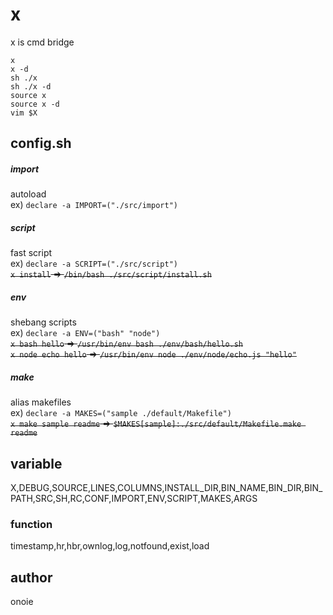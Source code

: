 # x
x is cmd bridge
  
`x`  
`x -d`  
`sh ./x`  
`sh ./x -d`  
`source x`  
`source x -d`  
`vim $X`  
  
## config.sh
##### import
autoload  
ex) `declare -a IMPORT=("./src/import")`  
##### script
fast script  
ex) `declare -a SCRIPT=("./src/script")`  
~~`x install` => `/bin/bash ./src/script/install.sh`~~  
##### env
shebang scripts  
ex) `declare -a ENV=("bash" "node")`  
~~`x bash hello` => `/usr/bin/env bash ./env/bash/hello.sh`~~  
~~`x node echo hello` => `/usr/bin/env node ./env/node/echo.js "hello"`~~  
##### make
alias makefiles  
ex) `declare -a MAKES=("sample ./default/Makefile")`  
~~`x make sample readme` => `$MAKES[sample]:./src/default/Makefile.make readme`~~  
## variable
X,DEBUG,SOURCE,LINES,COLUMNS,INSTALL_DIR,BIN_NAME,BIN_DIR,BIN_PATH,SRC,SH,RC,CONF,IMPORT,ENV,SCRIPT,MAKES,ARGS
  
### function
timestamp,hr,hbr,ownlog,log,notfound,exist,load
  
## author
onoie
  
